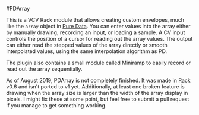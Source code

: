 #PDArray

This is a VCV Rack module that allows creating custom envelopes, much like the 
`array` object in [Pure Data](https://puredata.info/). You can enter values into
the array either by manually drawing, recording an input, or loading a sample. A
CV input controls the position of a cursor for reading out the array values. The
output can either read the stepped values of the array directly or smooth
interpolated values, using the same interpolation algorithm as PD.

The plugin also contains a small module called Miniramp to easily record or
read out the array sequentially.

As of August 2019, PDArray is not completely finished. It was made in Rack v0.6
and isn't ported to v1 yet. Additionally, at least one broken feature is drawing
when the array size is larger than the width of the array display in pixels. I
might fix these at some point, but feel free to submit a pull request if you
manage to get something working.
